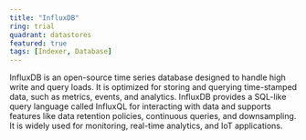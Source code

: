 ```yaml
---
title: "InfluxDB"
ring: trial
quadrant: datastores
featured: true
tags: [Indexer, Database]
---
```


InfluxDB is an open-source time series database designed to handle high write and query loads. It is optimized for storing and querying time-stamped data, such as metrics, events, and analytics. InfluxDB provides a SQL-like query language called InfluxQL for interacting with data and supports features like data retention policies, continuous queries, and downsampling. It is widely used for monitoring, real-time analytics, and IoT applications.
